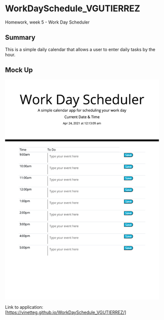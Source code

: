 # WorkDaySchedule_VGUTIERREZ

Homework, week 5 - Work Day Scheduler

## Summary

This is a simple daily calendar that allows a user to enter daily tasks by the hour.

## Mock Up

![portfolio menu](Develop/workscheduleimage.png)

Link to application:
[https://vinetteg.github.io/WorkDaySchedule_VGUTIERREZ/]
